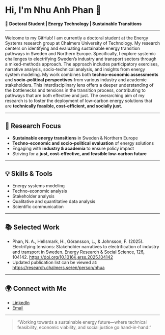 # Hi, I'm Nhu Anh Phan 👋

🌱 **Doctoral Student | Energy Technology | Sustainable Transitions**

---

Welcome to my GitHub! I am currently a doctoral student at the Energy Systems research group at Chalmers University of Technology. My research centers on identifying and evaluating sustainable energy transition pathways in Sweden and Northern Europe. Specifically, I explore systemic challenges to electrifying Sweden’s industry and transport sectors through a mixed-methods approach. The approach includes participatory exercises, narrative analysis, socio-technical analysis, and insights from energy system modeling. 
My work combines both **techno-economic assessments** and **socio-political perspectives** from various industry and academic stakeholders. This interdisciplinary lens offers a deeper understanding of the bottlenecks and tensions in the transition process, contributing to pathways that are both effective and just. The overarching aim of my research is to foster the deployment of low-carbon energy solutions that are **technically feasible, cost-efficient, and socially just**.

---

## 🔬 Research Focus

- **Sustainable energy transitions** in Sweden & Northern Europe
- **Techno-economic and socio-political evaluation** of energy solutions
- Engaging with **industry & academia** to ensure policy impact
- Striving for a **just, cost-effective, and feasible low-carbon future**

---

## 💡 Skills & Tools

- Energy systems modeling
- Techno-economic analysis
- Stakeholder analysis
- Qualitative and quantitative data analysis
- Scientific communication

---

## 📚 Selected Work

- Phan, N. A., Hellsmark, H., Göransson, L., & Johnsson, F. (2025). Electrifying tensions: Stakeholder narratives to electrification of industry and transport in Sweden. Energy Research & Social Science, 126, 104142. https://doi.org/10.1016/j.erss.2025.104142
- Updated publication list can be viewed at: https://research.chalmers.se/en/person/nhua  


---

## 🌍 Connect with Me

- [LinkedIn](https://se.linkedin.com/in/nhu-anh-phan)  
- [Email](nhuanh.phan@chalmers.se)

---

> “Working towards a sustainable energy future—where technical feasibility, economic viability, and social justice go hand-in-hand.”
